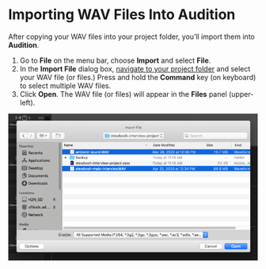 # Importing WAV Files Into Audition

After copying your WAV files into your project folder, you’ll import them into **Audition**.

1. Go to **File** on the menu bar, choose **Import** and select **File**.&#x20;
2. In the **Import File** dialog box, [navigate to your project folder](https://jjloomis.gitbook.io/file-and-folder-management-mac-os-edition/navigating-folder-tree) and select your WAV file (or files.) Press and hold the **Command** key (on keyboard) to select multiple WAV files.
3. Click **Open**. The WAV file (or files) will appear in the **Files** panel (upper-left).

![Importing WAV files into Audition.](../.gitbook/assets/importing-wav-files.png)

